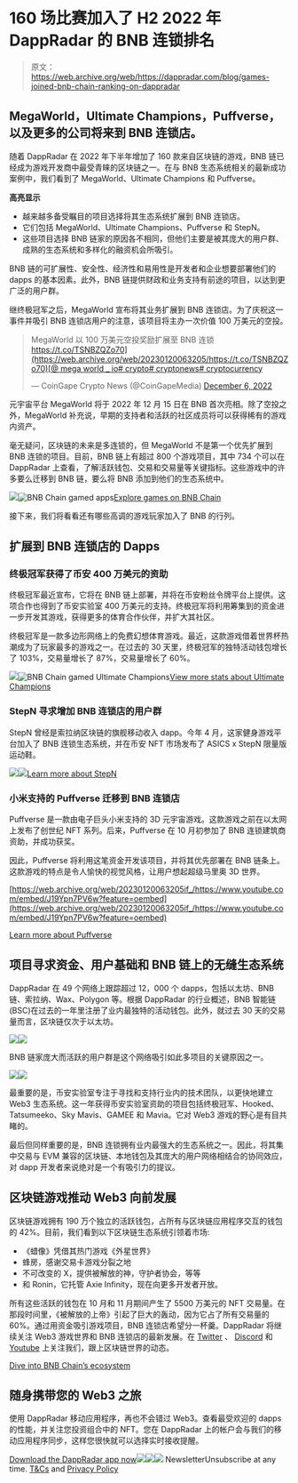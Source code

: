 # 160 场比赛加入了 H2 2022 年 DappRadar 的 BNB 连锁排名

> 原文：<https://web.archive.org/web/https://dappradar.com/blog/games-joined-bnb-chain-ranking-on-dappradar>

## MegaWorld，Ultimate Champions，Puffverse，以及更多的公司将来到 BNB 连锁店。

随着 DappRadar 在 2022 年下半年增加了 160 款来自区块链的游戏，BNB 链已经成为游戏开发商中最受青睐的区块链之一。在与 BNB 生态系统相关的最新成功案例中，我们看到了 MegaWorld、Ultimate Champions 和 Puffverse。

**高亮显示**

*   越来越多备受瞩目的项目选择将其生态系统扩展到 BNB 连锁店。
*   它们包括 MegaWorld、Ultimate Champions、Puffverse 和 StepN。
*   这些项目选择 BNB 链家的原因各不相同，但他们主要是被其庞大的用户群、成熟的生态系统和多样化的融资机会所吸引。

BNB 链的可扩展性、安全性、经济性和易用性是开发者和企业想要部署他们的 dapps 的基本因素。此外，BNB 链提供财政和业务支持有前途的项目，以达到更广泛的用户群。

继终极冠军之后，MegaWorld 宣布将其业务扩展到 BNB 连锁店。为了庆祝这一事件并吸引 BNB 连锁店用户的注意，该项目将主办一次价值 100 万美元的空投。

> MegaWorld 以 100 万美元空投奖励扩展至 BNB 连锁[https://t.co/TSNBZQZo70](https://web.archive.org/web/20230120063205/https://t.co/TSNBZQZo70)[@ mega world _ io](https://web.archive.org/web/20230120063205/https://twitter.com/megaworld_io?ref_src=twsrc%5Etfw)[# crypto](https://web.archive.org/web/20230120063205/https://twitter.com/hashtag/crypto?src=hash&ref_src=twsrc%5Etfw)[# cryptonews](https://web.archive.org/web/20230120063205/https://twitter.com/hashtag/cryptonews?src=hash&ref_src=twsrc%5Etfw)[# cryptocurrency](https://web.archive.org/web/20230120063205/https://twitter.com/hashtag/cryptocurrency?src=hash&ref_src=twsrc%5Etfw)
> 
> — CoinGape Crypto News (@CoinGapeMedia) [December 6, 2022](https://web.archive.org/web/20230120063205/https://twitter.com/CoinGapeMedia/status/1600109559267397633?ref_src=twsrc%5Etfw)

元宇宙平台 MegaWorld 将于 2022 年 12 月 15 日在 BNB 首次亮相。除了空投之外，MegaWorld 补充说，早期的支持者和活跃的社区成员将可以获得稀有的游戏内资产。

毫无疑问，区块链的未来是多连锁的，但 MegaWorld 不是第一个优先扩展到 BNB 连锁的项目。目前，BNB 链上有超过 800 个游戏项目，其中 734 个可以在 DappRadar 上查看，了解活跃钱包、交易和交易量等关键指标。这些游戏中的许多要么迁移到 BNB 链，要么将 BNB 添加到他们的生态系统中。

![](img/cc150eb72b9319cdab39c9469067a65f.png)![BNB Chain gamed apps ](img/7c6ab4aca74c1b373c6f76672e0dba56.png)[Explore games on BNB Chain](https://web.archive.org/web/20230120063205/https://dappradar.com/rankings/protocol/binance-smart-chain/category/games/1)

接下来，我们将看看还有哪些高调的游戏玩家加入了 BNB 的行列。

## 扩展到 BNB 连锁店的 Dapps

### 终极冠军获得了币安 400 万美元的资助

终极冠军最近宣布，它将在 BNB 链上部署，并将在币安粉丝令牌平台上提供。这项合作也得到了币安实验室 400 万美元的支持。终极冠军将利用筹集到的资金进一步开发其游戏，获得更多的体育合作伙伴，并扩大其社区。

终极冠军是一款多边形网络上的免费幻想体育游戏。最近，这款游戏借着世界杯热潮成为了玩家最多的游戏之一。在过去的 30 天里，终极冠军的独特活动钱包增长了 103%，交易量增长了 87%，交易量增长了 60%。

![](img/c31ad840b7f45dd7d96307f271ccdbf5.png)![BNB Chain gamed Ultimate Champions](img/9a3e817d147bc2abbc0b8f5c643f28d3.png)[View more stats about Ultimate Champions](https://web.archive.org/web/20230120063205/https://dappradar.com/multichain/games/ultimate-champions)

### StepN 寻求增加 BNB 连锁店的用户群

StepN 曾经是索拉纳区块链的旗舰移动收入 dapp。今年 4 月，这家健身游戏平台加入了 BNB 连锁生态系统，并在币安 NFT 市场发布了 ASICS x StepN 限量版运动鞋。

![](img/78e8b258c227abd9a3a24e338772800a.png)![](img/9f844982d61bac97d2802d2997fb867e.png)[Learn more about StepN](https://web.archive.org/web/20230120063205/https://dappradar.com/solana/social/stepn)

### 小米支持的 Puffverse 迁移到 BNB 连锁店

Puffverse 是一款由电子巨头小米支持的 3D 元宇宙游戏。这款游戏之前在以太网上发布了创世纪 NFT 系列。后来，Puffverse 在 10 月初参加了 BNB 连锁建筑商资助，并成功获奖。

因此，Puffverse 将利用这笔资金开发该项目，并将其优先部署在 BNB 链条上。这款游戏的特点是令人愉快的视觉风格，让用户想起超级马里奥 3D 世界。

[https://web.archive.org/web/20230120063205if_/https://www.youtube.com/embed/J19Ypn7PV6w?feature=oembed](https://web.archive.org/web/20230120063205if_/https://www.youtube.com/embed/J19Ypn7PV6w?feature=oembed)

[Learn more about Puffverse](https://web.archive.org/web/20230120063205/https://dappradar.com/ethereum/collectibles/puffverse/)

## 项目寻求资金、用户基础和 BNB 链上的无缝生态系统

DappRadar 在 49 个网络上跟踪超过 12，000 个 dapps，包括以太坊、BNB 链、索拉纳、Wax、Polygon 等。根据 DappRadar 的行业概述，BNB 智能链(BSC)在过去的一年里注册了业内最独特的活动钱包。此外，就过去 30 天的交易量而言，区块链仅次于以太坊。

![](img/1a0a2bf20953b5ce6ca835899ddbb2ce.png)![](img/80fa923326021c0af3fa4faf1cb0124c.png)

BNB 链家庞大而活跃的用户群是这个网络吸引如此多项目的关键原因之一。

![](img/4d733e68b65b2091b0b46e3a85d72738.png)![](img/e597cad2b563e2c4122649d54343b475.png)

最重要的是，币安实验室专注于寻找和支持行业内的技术团队，以更快地建立 Web3 生态系统。这一年获得币安实验室资助的项目包括终极冠军、Hooked、Tatsumeeko、Sky Mavis、GAMEE 和 Mavia。它对 Web3 游戏的野心是有目共睹的。

最后但同样重要的是，BNB 连锁拥有业内最强大的生态系统之一。因此，将其集中交易与 EVM 兼容的区块链、本地钱包及其庞大的用户网络相结合的协同效应，对 dapp 开发者来说绝对是一个有吸引力的提议。

## 区块链游戏推动 Web3 向前发展

区块链游戏拥有 190 万个独立的活跃钱包，占所有与区块链应用程序交互的钱包的 42%。目前，我们看到以下区块链生态系统引领着市场:

*   《蜡像》凭借其热门游戏《外星世界》
*   蜂房，感谢交易卡游戏分裂之地
*   不可改变的 X，提供被解放的神，守护者协会，等等
*   和 Ronin，它托管 Axie Infinity，现在向更多开发者开放。

所有这些活跃的钱包在 10 月和 11 月期间产生了 5500 万美元的 NFT 交易量。在那段时间里，《被解放的上帝》引起了巨大的轰动，因为它占了所有交易量的 60%。通过用资金吸引游戏项目，BNB 连锁店希望分一杯羹。DappRadar 将继续关注 Web3 游戏世界和 BNB 连锁店的最新发展。在 [Twitter](https://web.archive.org/web/20230120063205/https://twitter.com/dappradar) 、 [Discord](https://web.archive.org/web/20230120063205/https://discord.gg/4ybbssrHkm) 和 [Youtube](https://web.archive.org/web/20230120063205/https://www.youtube.com/c/DappRadar) 上关注我们，跟上区块链世界的动态。

[Dive into BNB Chain’s ecosystem](https://web.archive.org/web/20230120063205/https://dappradar.com/rankings/protocol/binance-smart-chain)

## 随身携带您的 Web3 之旅

使用 DappRadar 移动应用程序，再也不会错过 Web3。查看最受欢迎的 dapps 的性能，并关注您投资组合中的 NFT。您在 DappRadar 上的帐户会与我们的移动应用程序同步，这样您很快就可以选择实时接收提醒。

[Download the DappRadar app now](https://web.archive.org/web/20230120063205/https://dappradar.app.link/blog)[](https://web.archive.org/web/20230120063205/https://play.google.com/store/apps/details?id=com.portfolio.dappradar)[![](img/a3634373d68930c5d4e8a7fce618f91f.png)<picture>![](img/6af556c80def92dd5395d1050d683ed0.png)</picture>](https://web.archive.org/web/20230120063205/https://play.google.com/store/apps/details?id=com.portfolio.dappradar)![](img/6d5a4a2d609c56e1a5771717e54ba759.png) NewsletterUnsubscribe at any time. [T&Cs](https://web.archive.org/web/20230120063205/https://dappradar.com/terms) and [Privacy Policy](https://web.archive.org/web/20230120063205/https://dappradar.com/privacy-policy)